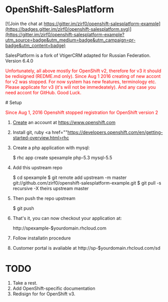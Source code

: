 # OpenShift-SalesPlatform

[![Join the chat at https://gitter.im/zirf0/openshift-salesplatform-example](https://badges.gitter.im/zirf0/openshift-salesplatform.svg)](https://gitter.im/zirf0/openshift-salesplatform-example?utm_source=badge&utm_medium=badge&utm_campaign=pr-badge&utm_content=badge)

SalesPlatform is a fork of VtigerCRM adapted for Russian Federation. Version 6.4.0
<font color="red" > <p aling="justify">
Unfortunately, all above mostly for OpenShift v2, therefore for v3 it should be redisigned (REDME.md only). 
Since Aug 1 2016 creating of new accont for v2 was stopped. For now system has new features, terminology etc. Please applicate for v3 (it's will not be immedeately). And any case you need accont for GitHub. Good Luck.

</font>
</p>
# Setup

<font color="red">Since Aug 1, 2016 Openshift stopped registration for OpenShift version 2 </font>

1) <a href="https://www.openshift.com/app/account/new">Create</a> an account at https://www.openshift.com
2) Install git, ruby <a href=""https://developers.openshift.com/en/getting-started-overview.html>rhc</a> 
3) Create a php application with mysql:

    $ rhc app create spexample php-5.3 mysql-5.5 

4) Add this upstream repo

    $ cd spexample
    $ git remote add upstream -m master git://github.com/zirf0/openshift-salesplatform-example.git
    $ git pull -s recursive -X theirs upstream master

5) Then push the repo upstream

    $ git push

6) That's it, you can now checkout your application at:

    http://spexample-$yourdomain.rhcloud.com

7) Follow installatin procedure

8) Customer portal is avaliable at http://sp-$yourdomain.rhcloud.com/sd

# TODO

1. Take a rest.
2. Add OpenShift-specific documentation
3. Redisign for for OpenShift v3.
